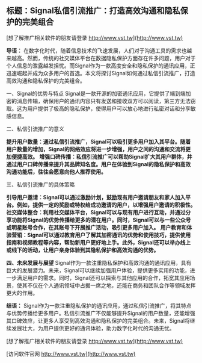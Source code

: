 ## **标题：Signal私信引流推广：打造高效沟通和隐私保护的完美组合**

[想了解推广相关软件的朋友请登录 http://www.vst.tw](http://www.vst.tw)

**导语：**
在数字化时代，随着信息技术的飞速发展，人们对于沟通工具的需求也越来越高。然而，传统的社交媒体平台在数据隐私保护方面存在许多问题，用户对于个人信息的泄露越发担忧。而Signal作为一款高度安全和隐私保护的通讯应用，正迅速崛起并成为众多用户的首选。本文将探讨Signal如何通过私信引流推广，打造高效沟通和隐私保护的完美组合。

一、Signal的优势与特点
Signal是一款开源的加密通讯应用，它提供了端到端加密的消息传输，确保用户的通讯内容只有发送和接收双方可以阅读，第三方无法窃取。这为用户提供了极高的隐私保护，使得用户可以放心地进行私密对话和分享敏感信息。

二、私信引流推广的意义

**提升用户数量：通过私信引流推广，Signal可以吸引更多用户加入其平台。随着用户数量的增加，Signal的网络效应将进一步增强，用户之间的沟通和交流将更加便捷高效。**
**增强口碑传播：私信引流推广可以帮助Signal扩大其用户群体，并通过用户口碑传播来提升其品牌知名度。用户在体验到Signal的隐私保护和高效沟通功能后，往往会愿意向他人推荐使用。**

三、私信引流推广的具体策略

**引导用户邀请：Signal可以通过激励计划，鼓励现有用户邀请朋友和家人加入平台。例如，提供一定的奖励或特权给成功邀请的用户，以增强用户邀请的积极性。**
**社交媒体整合：利用社交媒体平台，Signal可以与现有用户进行互动，并通过分享功能将Signal的优势传播给更多的潜在用户。同时，Signal可以与一些公众号或明星账号合作，在其账号下开展推广活动，吸引更多用户加入。**
**用户教育和体验营销：Signal可以通过教育用户了解其加密通讯的优势和使用技巧，提供使用指南和视频教程等内容，帮助新用户更好地上手。此外，Signal还可以举办线上或线下的活动，让用户亲身体验到其隐私保护和高效沟通的优势。**

**四、未来发展与展望**
Signal作为一款注重隐私保护和高效沟通的通讯应用，具有巨大的发展潜力。未来，Signal可以继续加强用户体验，提供更多实用的功能，进一步满足用户的需求。同时，Signal还可以探索与其他应用的合作，拓宽其应用场景，使其不仅在个人通讯领域中占据一席之地，还能在商务和团队合作等领域发挥更大的作用。

**结语：**
Signal作为一款注重隐私保护的通讯应用，通过私信引流推广，将其特点与优势传播给更多用户。私信引流推广不仅能够提升Signal的用户数量，还能增强其口碑效应，让更多人享受到高效沟通和隐私保护的完美组合。未来，Signal将继续发展壮大，为用户提供更好的通讯体验，助力数字化时代的沟通无忧。

[想了解推广相关软件的朋友请登录 http://www.vst.tw](http://www.vst.tw)


[访问软件官网 http://www.vst.tw](http://www.vst.tw)

